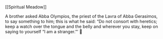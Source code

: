 [[Spiritual Meadow]]
 
A brother asked Abba Olympios, the priest of the Lavra of Abba Gerasimos, to say something to him; this is what he said: “Do not consort with heretics; keep a watch over the tongue and the belly and wherever you stay, keep on saying to yourself “I am a stranger.”’  
